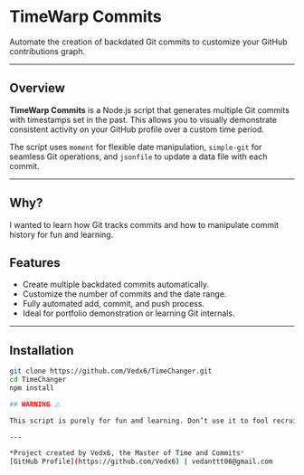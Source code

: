 # TimeWarp Commits

Automate the creation of backdated Git commits to customize your GitHub contributions graph.

---

## Overview

**TimeWarp Commits** is a Node.js script that generates multiple Git commits with timestamps set in the past. This allows you to visually demonstrate consistent activity on your GitHub profile over a custom time period.

The script uses `moment` for flexible date manipulation, `simple-git` for seamless Git operations, and `jsonfile` to update a data file with each commit.

---

## Why?

I wanted to learn how Git tracks commits and how to manipulate commit history for fun and learning.


## Features

- Create multiple backdated commits automatically.
- Customize the number of commits and the date range.
- Fully automated add, commit, and push process.
- Ideal for portfolio demonstration or learning Git internals.

---

## Installation

```bash
git clone https://github.com/Vedx6/TimeChanger.git
cd TimeChanger
npm install

## WARNING ⚠️

This script is purely for fun and learning. Don’t use it to fool recruiters or in professional settings. Time travel is not real (yet).  

---

*Project created by Vedx6, the Master of Time and Commits*  
[GitHub Profile](https://github.com/Vedx6) | vedanttt06@gmail.com
